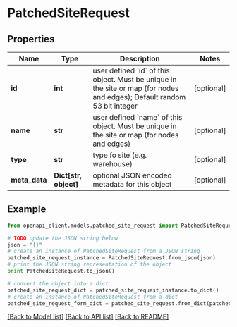 # PatchedSiteRequest


## Properties
Name | Type | Description | Notes
------------ | ------------- | ------------- | -------------
**id** | **int** | user defined &#x60;id&#x60; of this object. Must be unique in the site or map (for nodes and edges); Default random 53 bit integer | [optional] 
**name** | **str** | user defined &#x60;name&#x60; of this object. Must be unique in the site or map (for nodes and edges) | [optional] 
**type** | **str** | type fo site (e.g. warehouse) | [optional] 
**meta_data** | **Dict[str, object]** | optional JSON encoded metadata for this object | [optional] 

## Example

```python
from openapi_client.models.patched_site_request import PatchedSiteRequest

# TODO update the JSON string below
json = "{}"
# create an instance of PatchedSiteRequest from a JSON string
patched_site_request_instance = PatchedSiteRequest.from_json(json)
# print the JSON string representation of the object
print PatchedSiteRequest.to_json()

# convert the object into a dict
patched_site_request_dict = patched_site_request_instance.to_dict()
# create an instance of PatchedSiteRequest from a dict
patched_site_request_form_dict = patched_site_request.from_dict(patched_site_request_dict)
```
[[Back to Model list]](../README.md#documentation-for-models) [[Back to API list]](../README.md#documentation-for-api-endpoints) [[Back to README]](../README.md)


